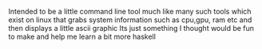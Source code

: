 Intended to be a little command line tool much like many such tools which exist on linux that grabs system information such as cpu,gpu, ram etc and then displays a little ascii graphic
Its just something I thought would be fun to make and help me learn a bit more haskell

